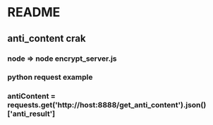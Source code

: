 # README

##  anti_content crak

### node => node encrypt_server.js

### python request example

###  antiContent = requests.get('http://host:8888/get_anti_content').json()['anti_result']

